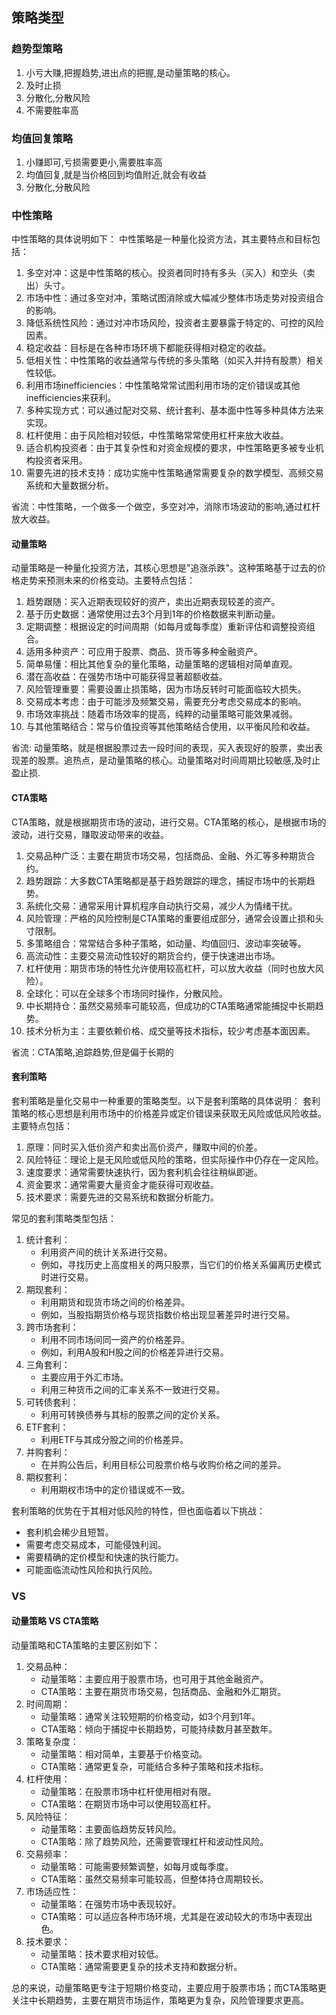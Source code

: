 
## 策略类型

### 趋势型策略

1. 小亏大赚,把握趋势,进出点的把握,是动量策略的核心。
2. 及时止损
3. 分散化,分散风险
4. 不需要胜率高

### 均值回复策略

1. 小赚即可,亏损需要更小,需要胜率高
2. 均值回复,就是当价格回到均值附近,就会有收益
3. 分散化,分散风险

### 中性策略

中性策略的具体说明如下：
中性策略是一种量化投资方法，其主要特点和目标包括：

1. 多空对冲：这是中性策略的核心。投资者同时持有多头（买入）和空头（卖出）头寸。
2. 市场中性：通过多空对冲，策略试图消除或大幅减少整体市场走势对投资组合的影响。
3. 降低系统性风险：通过对冲市场风险，投资者主要暴露于特定的、可控的风险因素。
4. 稳定收益：目标是在各种市场环境下都能获得相对稳定的收益。
5. 低相关性：中性策略的收益通常与传统的多头策略（如买入并持有股票）相关性较低。
6. 利用市场inefficiencies：中性策略常常试图利用市场的定价错误或其他inefficiencies来获利。
7. 多种实现方式：可以通过配对交易、统计套利、基本面中性等多种具体方法来实现。
8. 杠杆使用：由于风险相对较低，中性策略常常使用杠杆来放大收益。
9. 适合机构投资者：由于其复杂性和对资金规模的要求，中性策略更多被专业机构投资者采用。
10. 需要先进的技术支持：成功实施中性策略通常需要复杂的数学模型、高频交易系统和大量数据分析。

省流：中性策略，一个做多一个做空，多空对冲，消除市场波动的影响,通过杠杆放大收益。

#### 动量策略

动量策略是一种量化投资方法，其核心思想是"追涨杀跌"。这种策略基于过去的价格走势来预测未来的价格变动。主要特点包括：

1. 趋势跟随：买入近期表现较好的资产，卖出近期表现较差的资产。
2. 基于历史数据：通常使用过去3个月到1年的价格数据来判断动量。
3. 定期调整：根据设定的时间周期（如每月或每季度）重新评估和调整投资组合。
4. 适用多种资产：可应用于股票、商品、货币等多种金融资产。
5. 简单易懂：相比其他复杂的量化策略，动量策略的逻辑相对简单直观。
6. 潜在高收益：在强势市场中可能获得显著超额收益。
7. 风险管理重要：需要设置止损策略，因为市场反转时可能面临较大损失。
8. 交易成本考虑：由于可能涉及频繁交易，需要充分考虑交易成本的影响。
9. 市场效率挑战：随着市场效率的提高，纯粹的动量策略可能效果减弱。
10. 与其他策略结合：常与价值投资等其他策略结合使用，以平衡风险和收益。

省流: 动量策略，就是根据股票过去一段时间的表现，买入表现好的股票，卖出表现差的股票。追热点，是动量策略的核心。动量策略对时间周期比较敏感,及时止盈止损.

#### CTA策略

CTA策略，就是根据期货市场的波动，进行交易。CTA策略的核心，是根据市场的波动，进行交易，赚取波动带来的收益。

1. 交易品种广泛：主要在期货市场交易，包括商品、金融、外汇等多种期货合约。
2. 趋势跟踪：大多数CTA策略都是基于趋势跟踪的理念，捕捉市场中的长期趋势。
3. 系统化交易：通常采用计算机程序自动执行交易，减少人为情绪干扰。
4. 风险管理：严格的风险控制是CTA策略的重要组成部分，通常会设置止损和头寸限制。
5. 多策略组合：常常结合多种子策略，如动量、均值回归、波动率突破等。
6. 高流动性：主要交易流动性较好的期货合约，便于快速进出市场。
7. 杠杆使用：期货市场的特性允许使用较高杠杆，可以放大收益（同时也放大风险）。
8. 全球化：可以在全球多个市场同时操作，分散风险。
9. 中长期持仓：虽然交易频率可能较高，但成功的CTA策略通常能捕捉中长期趋势。
10. 技术分析为主：主要依赖价格、成交量等技术指标，较少考虑基本面因素。

省流：CTA策略,追踪趋势,但是偏于长期的

#### 套利策略

套利策略是量化交易中一种重要的策略类型。以下是套利策略的具体说明：
套利策略的核心思想是利用市场中的价格差异或定价错误来获取无风险或低风险收益。主要特点包括：

1. 原理：同时买入低价资产和卖出高价资产，赚取中间的价差。
2. 风险特征：理论上是无风险或低风险的策略，但实际操作中仍存在一定风险。
3. 速度要求：通常需要快速执行，因为套利机会往往稍纵即逝。
4. 资金要求：通常需要大量资金才能获得可观收益。
5. 技术要求：需要先进的交易系统和数据分析能力。

常见的套利策略类型包括：

1. 统计套利：
    - 利用资产间的统计关系进行交易。
    - 例如，寻找历史上高度相关的两只股票，当它们的价格关系偏离历史模式时进行交易。
2. 期现套利：
    - 利用期货和现货市场之间的价格差异。
    - 例如，当股指期货价格与现货指数价格出现显著差异时进行交易。
3. 跨市场套利：
    - 利用不同市场间同一资产的价格差异。
    - 例如，利用A股和H股之间的价格差异进行交易。
4. 三角套利：
    - 主要应用于外汇市场。
    - 利用三种货币之间的汇率关系不一致进行交易。
5. 可转债套利：
    - 利用可转换债券与其标的股票之间的定价关系。
6. ETF套利：
    - 利用ETF与其成分股之间的价格差异。
7. 并购套利：
    - 在并购公告后，利用目标公司股票价格与收购价格之间的差异。
8. 期权套利：
    - 利用期权市场中的定价错误或不一致。

套利策略的优势在于其相对低风险的特性，但也面临着以下挑战：

- 套利机会稀少且短暂。
- 需要考虑交易成本，可能侵蚀利润。
- 需要精确的定价模型和快速的执行能力。
- 可能面临流动性风险和执行风险。

### VS

#### 动量策略 VS CTA策略

动量策略和CTA策略的主要区别如下：

1. 交易品种：
   - 动量策略：主要应用于股票市场，也可用于其他金融资产。
   - CTA策略：主要在期货市场交易，包括商品、金融和外汇期货。
2. 时间周期：
   - 动量策略：通常关注较短期的价格变动，如3个月到1年。
   - CTA策略：倾向于捕捉中长期趋势，可能持续数月甚至数年。
3. 策略复杂度：
   - 动量策略：相对简单，主要基于价格变动。
   - CTA策略：通常更复杂，可能结合多种子策略和技术指标。
4. 杠杆使用：
   - 动量策略：在股票市场中杠杆使用相对有限。
   - CTA策略：在期货市场中可以使用较高杠杆。
5. 风险特征：
   - 动量策略：主要面临趋势反转风险。
   - CTA策略：除了趋势风险，还需要管理杠杆和波动性风险。
6. 交易频率：
   - 动量策略：可能需要频繁调整，如每月或每季度。
   - CTA策略：虽然交易频率可能较高，但整体持仓周期较长。
7. 市场适应性：
   - 动量策略：在强势市场中表现较好。
   - CTA策略：可以适应各种市场环境，尤其是在波动较大的市场中表现出色。
8. 技术要求：
   - 动量策略：技术要求相对较低。
   - CTA策略：通常需要更复杂的技术支持和数据分析。

总的来说，动量策略更专注于短期价格变动，主要应用于股票市场；而CTA策略更关注中长期趋势，主要在期货市场运作，策略更为复杂，风险管理要求更高。
